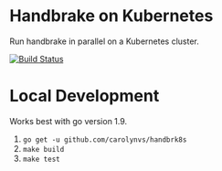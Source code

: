 # Handbrake on Kubernetes
Run handbrake in parallel on a Kubernetes cluster.

[![Build Status](https://travis-ci.org/carolynvs/handbrk8s.svg?branch=master)](https://travis-ci.org/carolynvs/handbrk8s)

# Local Development
Works best with go version 1.9.

1. `go get -u github.com/carolynvs/handbrk8s`
1. `make build`
1. `make test`